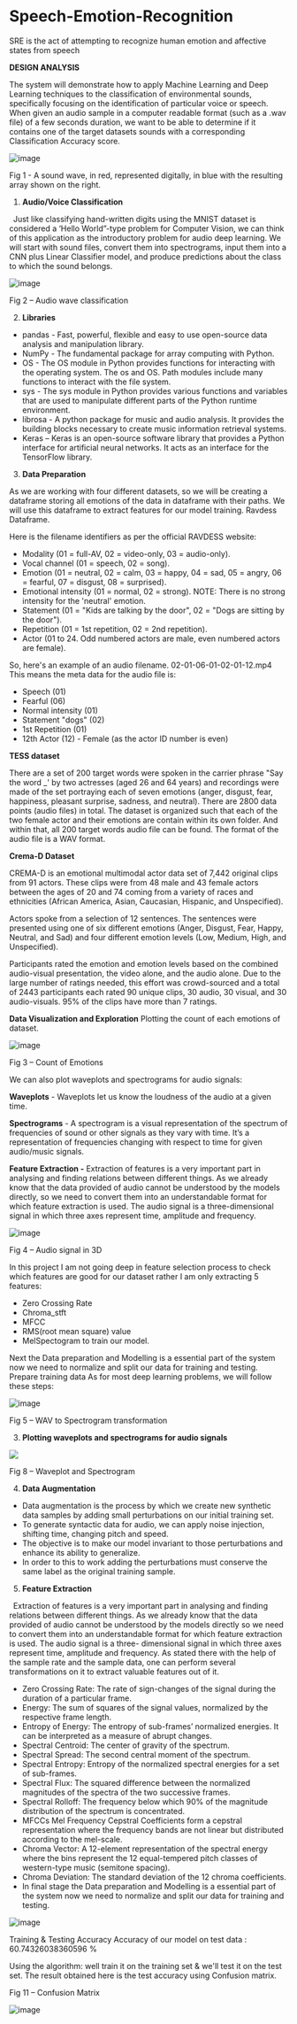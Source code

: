 # Speech-Emotion-Recognition
SRE is the act of attempting to recognize human emotion and affective states from speech


**DESIGN ANALYSIS** 

The  system  will  demonstrate  how  to  apply  Machine  Learning  and  Deep  Learning  techniques  to  the classification of environmental sounds, specifically focusing on the identification of particular voice or speech. When given an audio sample in a computer readable format (such as a .wav file) of a few seconds duration, we want  to  be able to determine if it contains one of the target  datasets  sounds  with a corresponding Classification Accuracy score. 

![image](https://github.com/PratikPotadar/Speech-Emotion-Recognition/assets/112809210/d0c14a51-4a05-4b94-a556-ddefc5c36701)

Fig 1 - A sound wave, in red, represented digitally, in blue  with the resulting array shown on the right. 

1. **Audio/Voice Classification**  

` `Just like classifying hand-written digits using the MNIST dataset is considered a ‘Hello World”-type problem for Computer Vision, we can think of this application as the introductory problem for audio deep learning.  We will start with sound files, convert them into spectrograms, input them into a CNN plus Linear Classifier model, and produce predictions about the class to which the sound belongs.

![image](https://github.com/PratikPotadar/Speech-Emotion-Recognition/assets/112809210/4323a292-8cf4-4019-a645-68dcb99389de)

Fig 2 – Audio wave classification 

2. **Libraries**  
- pandas - Fast, powerful, flexible and easy to use open-source data analysis and manipulation library.  
- NumPy - The fundamental package for array computing with Python.  
- OS - The OS module in Python provides functions for interacting with the operating system. The os and OS. Path modules include many functions to interact with the file system.  
- sys - The sys module in Python provides various functions and variables that are used to manipulate different parts of the Python runtime environment. 
- librosa - A python package for music and audio analysis. It provides the building blocks necessary to create music information retrieval systems.  
- Keras – Keras is an open-source software library that provides a Python interface for artificial neural networks. It acts as an interface for the TensorFlow library.  
3. **Data Preparation**  

As we are working with four different datasets, so we will be creating a dataframe storing all emotions of the data in dataframe with their paths. We will use this dataframe to extract features for our model training. Ravdess Dataframe. 

Here is the filename identifiers as per the official RAVDESS website:  

- Modality (01 = full-AV, 02 = video-only, 03 = audio-only).  
- Vocal channel (01 = speech, 02 = song).  
- Emotion (01 = neutral, 02 = calm, 03 = happy, 04 = sad, 05 = angry, 06 = fearful, 07 = disgust, 08 = surprised).  
- Emotional intensity (01 = normal, 02 = strong). NOTE: There is no strong intensity for the 'neutral' emotion.  
- Statement (01 = "Kids are talking by the door", 02 = "Dogs are sitting by the door").  
- Repetition (01 = 1st repetition, 02 = 2nd repetition).  
- Actor (01 to 24. Odd numbered actors are male, even numbered actors are female).  

So, here's an example of an audio filename. 02-01-06-01-02-01-12.mp4 This means the meta data for the audio file is:  

- Speech (01)  
- Fearful (06)  
- Normal intensity (01)  
- Statement "dogs" (02)  
- 1st Repetition (01)  
- 12th Actor (12) - Female (as the actor ID number is even) 

**TESS dataset**  

There are a set of 200 target words were spoken in the carrier phrase "Say the word \_' by two actresses (aged 26 and 64 years) and recordings were made of the set portraying each of seven emotions (anger, disgust, fear, happiness, pleasant surprise, sadness, and neutral). There are 2800 data points (audio files) in total.  The dataset is organized such that each of the two female actor and their emotions are contain within its own folder. And within that, all 200 target words audio file can be found. The format of the audio file is a WAV format.  

**Crema-D Dataset**  

CREMA-D is an emotional multimodal actor data set of 7,442 original clips from 91 actors. These clips were from 48 male and 43 female actors between the ages of 20 and 74 coming from a variety of races and ethnicities (African America, Asian, Caucasian, Hispanic, and Unspecified).  

Actors spoke from a selection of 12 sentences. The sentences were presented using one of six different emotions (Anger, Disgust, Fear, Happy, Neutral, and Sad) and four different emotion levels (Low, Medium, High, and Unspecified).  

Participants rated the emotion and emotion levels based on the combined audio-visual presentation, the video alone, and the audio alone. Due to the large number of ratings needed, this effort was crowd-sourced and a total of 2443 participants each rated 90 unique clips, 30 audio, 30 visual, and 30 audio-visuals. 95% of the clips have more than 7 ratings. 

**Data Visualization and Exploration**  Plotting the count of each emotions of dataset. 

![image](https://github.com/PratikPotadar/Speech-Emotion-Recognition/assets/112809210/55ce8289-6d5f-4569-8012-fada93215780)

Fig 3 – Count of Emotions 

We can also plot waveplots and spectrograms for audio signals:  

**Waveplots** - Waveplots let us know the loudness of the audio at a given time. 

**Spectrograms** - A spectrogram is a visual representation of the spectrum of frequencies of sound or other signals as they vary with time. It’s a representation of frequencies changing with respect to time for given audio/music signals.  

**Feature Extraction -** Extraction of features is a very important part in analysing and finding relations between different things. As we already know that the data provided of audio cannot be understood by the models directly, so we need to convert them into an understandable format for which feature extraction is used.  The audio signal is a three-dimensional signal in which three axes represent time, amplitude and frequency. 

![image](https://github.com/PratikPotadar/Speech-Emotion-Recognition/assets/112809210/e41fa2fc-6bf5-4767-a406-533796b6bd76)

Fig 4 – Audio signal in 3D  

In this project I am not going deep in feature selection process to check which features are good for our dataset rather I am only extracting 5 features:  

- Zero Crossing Rate  
- Chroma\_stft  
- MFCC  
- RMS(root mean square) value  
- MelSpectogram to train our model. 

Next the Data preparation and Modelling is a essential part of the system now we need to normalize and split our data for training and testing. Prepare training data As for most deep learning problems, we will follow these steps: 

![image](https://github.com/PratikPotadar/Speech-Emotion-Recognition/assets/112809210/2a47baf2-2f35-44c6-aaf3-7180260acc22)


Fig 5 – WAV to Spectrogram transformation 

3. **Plotting waveplots and spectrograms for audio signals** 

![](Aspose.Words.ba5bb550-c4e1-41e9-bc72-3d47d1dd2fa4.009.jpeg)

Fig 8 – Waveplot and Spectrogram 

4. **Data Augmentation**  
- Data augmentation is the process by which we create new synthetic data samples by adding small perturbations on our initial training set.  
- To generate syntactic data for audio, we can apply noise injection, shifting time, changing pitch and speed.  
- The  objective  is  to  make  our  model  invariant  to  those  perturbations  and  enhance  its  ability  to generalize. 
- In order to this to work adding the perturbations must conserve the same label as the original training sample.  
5. **Feature Extraction**  

` `Extraction of features is a very important part in analysing and finding relations between different things. As we already know that the data provided of audio cannot be understood by the models directly so we need to convert them into an understandable format for which feature extraction is used.  The audio signal is a three- dimensional signal in which three axes represent time, amplitude and frequency. As stated there with the help of the sample rate and the sample data, one can perform several transformations on it to extract valuable features out of it. 

- Zero Crossing Rate: The rate of sign-changes of the signal during the duration of a particular frame.  
- Energy: The sum of squares of the signal values, normalized by the respective frame length.  
- Entropy of Energy: The entropy of sub-frames’ normalized energies. It can be interpreted as a measure of abrupt changes.  
- Spectral Centroid: The center of gravity of the spectrum. 
- Spectral Spread: The second central moment of the spectrum.  
- Spectral Entropy: Entropy of the normalized spectral energies for a set of sub-frames.  
- Spectral Flux: The squared difference between the normalized magnitudes of the spectra of the two successive frames.  
- Spectral Rolloff: The frequency below which 90% of the magnitude distribution of the spectrum is concentrated.  
- MFCCs Mel Frequency Cepstral Coefficients form a cepstral representation where the frequency bands are not linear but distributed according to the mel-scale.  
- Chroma Vector: A 12-element representation of the spectral energy where the bins represent the 12 equal-tempered pitch classes of western-type music (semitone spacing). 
- Chroma Deviation: The standard deviation of the 12 chroma coefficients.  
- In final stage the Data preparation and Modelling is a essential part of the system now we need to normalize and split our data for training and testing. 

![image](https://github.com/PratikPotadar/Speech-Emotion-Recognition/assets/112809210/9c219b66-13e5-4168-95d2-b9a1dc05eade)

Training & Testing Accuracy Accuracy of our model on test data :  60.74326038360596 % 

Using the algorithm: well train it on the training set & we'll test it on the test set. The result obtained here is the test accuracy using Confusion matrix. 

Fig 11 – Confusion Matrix 

![image](https://github.com/PratikPotadar/Speech-Emotion-Recognition/assets/112809210/e20730cb-c4bd-4c7e-849f-aa6e8f40c7ed)

